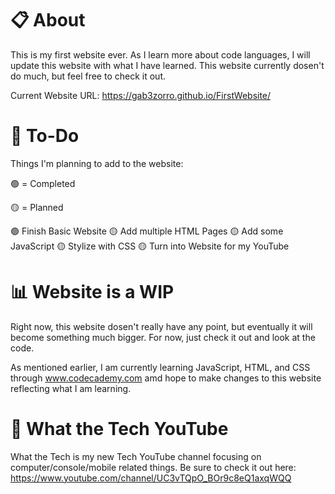 # 📋 About

This is my first website ever. As I learn more about code languages, I will update this website with what I have learned.
This website currently dosen't do much, but feel free to check it out.

Current Website URL: https://gab3zorro.github.io/FirstWebsite/

# 📝 To-Do

Things I'm planning to add to the website:

🟢 = Completed

🟡 = Planned

🟢 Finish Basic Website
🟡 Add multiple HTML Pages
🟡 Add some JavaScript
🟡 Stylize with CSS
🟡 Turn into Website for my YouTube

# 📊 Website is a WIP

Right now, this website dosen't really have any point, but eventually it will become something much bigger. 
For now, just check it out and look at the code.

As mentioned earlier, I am currently learning JavaScript, HTML, and CSS through www.codecademy.com amd hope to make changes to this website reflecting what I am learning.

# 🤯 What the Tech YouTube

What the Tech is my new Tech YouTube channel focusing on computer/console/mobile related things. Be sure to check it out here: https://www.youtube.com/channel/UC3vTQpO_BOr9c8eQ1axqWQQ
